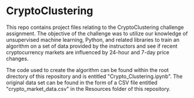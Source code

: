 # CryptoClustering

This repo contains project files relating to the CryptoClustering challenge assignment. The objective of the challenge was to utilize our knowledge of unsupervised machine learning, Python, and related libraries to train an algorithm on a set of data provided by the instructors and see if recent cryptocurrency markets are influenced by 24-hour and 7-day price changes.

The code used to create the algorithm can be found within the root directory of this repository and is entitled "Crypto_Clustering.ipynb". The original data set can be found in the form of a CSV file entitled "crypto_market_data.csv" in the Resources folder of this repository.
